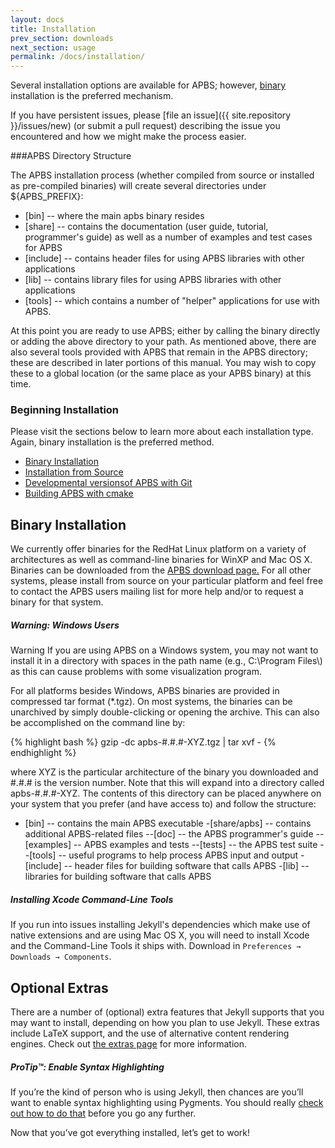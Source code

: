 ```yaml
---
layout: docs
title: Installation
prev_section: downloads
next_section: usage
permalink: /docs/installation/
---
```



Several installation options are available for APBS; however, <a href="#source">binary</a> installation is the preferred mechanism.

If you have persistent issues, please [file an
issue]({{ site.repository }}/issues/new) (or submit a pull request)
describing the issue you encountered and how we might make the process easier.

###APBS Directory Structure

The APBS installation process (whether compiled from source or installed as pre-compiled binaries) will create several directories under ${APBS_PREFIX}:

- [bin] -- where the main apbs binary resides
- [share] -- contains the documentation (user guide, tutorial, programmer's guide) as well as a number of examples and test cases for APBS
- [include] -- contains header files for using APBS libraries with other applications
- [lib] -- contains library files for using APBS libraries with other applications
- [tools] -- which contains a number of "helper" applications for use with APBS.

At this point you are ready to use APBS; either by calling the binary directly or adding the above directory to your path. As mentioned above, there are also several tools provided with APBS that remain in the APBS directory; these are described in later portions of this manual. You may wish to copy these to a global location (or the same place as your APBS binary) at this time.

### Beginning Installation

Please visit the sections below to learn more about each installation type. Again, binary installation is the preferred method.

- [Binary Installation](http://www.ruby-lang.org/en/downloads/)
- [Installation from Source](http://rubygems.org/pages/download)
- [Developmental versionsof APBS with Git]()
- [Building APBS with cmake]()

## Binary Installation

We currently offer binaries for the RedHat Linux platform on a variety of architectures as well as command-line binaries for WinXP and Mac OS X. Binaries can be downloaded from the <a href="http://www.poissonboltzmann.org/apbs/downloads" target="_blank">APBS download page.</a> For all other systems, please install from source on your particular platform and feel free to contact the APBS users mailing list for more help and/or to request a binary for that system.

<div class="note warning">
<h5>Warning: Windows Users</h5>
<p>Warning If you are using APBS on a Windows system, you may not want to install it in a directory with spaces in the path name (e.g., C:\Program Files\) as this can cause problems with some visualization program.</p>
</div>

For all platforms besides Windows, APBS binaries are provided in compressed tar format (*.tgz). On most systems, the binaries can be unarchived by simply double-clicking or opening the archive. This can also be accomplished on the command line by:

{% highlight bash %}
gzip -dc apbs-#.#.#-XYZ.tgz | tar xvf -
{% endhighlight %}

where XYZ is the particular architecture of the binary you downloaded and #.#.# is the version number. Note that this will expand into a directory called apbs-#.#.#-XYZ. The contents of this directory can be placed anywhere on your system that you prefer (and have access to) and follow the structure:

- [bin] -- contains the main APBS executable
-[share/apbs] -- contains additional APBS-related files
--[doc] -- the APBS programmer's guide
--[examples] -- APBS examples and tests
--[tests] -- the APBS test suite
--[tools] -- useful programs to help process APBS input and output
-[include] -- header files for building software that calls APBS
-[lib] -- libraries for building software that calls APBS

<div class="note info">
  <h5>Installing Xcode Command-Line Tools</h5>
  <p>
    If you run into issues installing Jekyll's dependencies which make use of
    native extensions and are using Mac OS X, you will need to install Xcode
    and the Command-Line Tools it ships with. Download in
    <code>Preferences &#8594; Downloads &#8594; Components</code>.
  </p>
</div>

## Optional Extras

There are a number of (optional) extra features that Jekyll supports that you
may want to install, depending on how you plan to use Jekyll. These extras
include LaTeX support, and the use of alternative content rendering engines.
Check out [the extras page](../extras/) for more information.

<div class="note">
  <h5>ProTip™: Enable Syntax Highlighting</h5>
  <p>
    If you’re the kind of person who is using Jekyll, then chances are you’ll
    want to enable syntax highlighting using Pygments. You should really
    <a href="../templates/#code_snippet_highlighting">check out how to do
    that</a> before you go any further.
  </p>
</div>

Now that you’ve got everything installed, let’s get to work!
